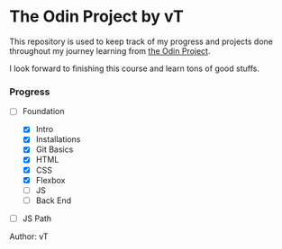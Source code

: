 # The Odin Project by vT
This repository is used to keep track of my progress and projects done throughout my journey learning from [the Odin Project](https://www.theodinproject.com/).

I look forward to finishing this course and learn tons of good stuffs.

### Progress
- [ ] Foundation
  - [x] Intro
  - [x] Installations
  - [x] Git Basics
  - [x] HTML
  - [x] CSS
  - [x] Flexbox
  - [ ] JS
  - [ ] Back End
- [ ] JS Path


Author: vT